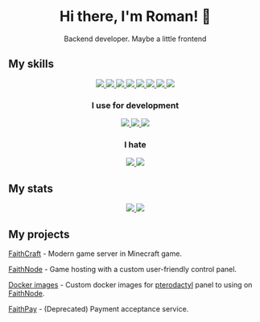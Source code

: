 <h1 align="center">Hi there, I'm Roman! 👋</h1>
<p align="center">Backend developer. Maybe a little frontend </p>

<h2>My skills</h2>
<p align="center">
  <a href="#">
    <img src="https://skillicons.dev/icons?i=ts,nodejs,bun" />
    <img src="https://skillicons.dev/icons?i=golang,java,gradle" />
  </a>
  <a href="#">
    <img src="https://skillicons.dev/icons?i=nestjs,react,nextjs" />
     <img src="https://skillicons.dev/icons?i=vite,redux,html" />
     <img src="https://skillicons.dev/icons?i=sass" />
  </a>
  <a href="#">
    <img src="https://skillicons.dev/icons?i=git,mysql,postgresql" />
    <img src="https://skillicons.dev/icons?i=docker,kubernetes,bash" />
    <img src="https://skillicons.dev/icons?i=redis,nginx" />
  </a>
</p>  
<h3 align="center">I use for development</h3> 
<p align="center">
  <a href="#">
    <img src="https://skillicons.dev/icons?i=git,figma,notion" />
    <img src="https://skillicons.dev/icons?i=discord,webstorm,postman" />
    <img src="https://skillicons.dev/icons?i=linux,gitlab,github" />
  </a>
</p>
<h3 align="center">I hate</h3> 
<p align="center">
  <a href="#">
    <img src="https://skillicons.dev/icons?i=tailwind,vscode,nextjs" />
    <img src="https://skillicons.dev/icons?i=github" />
  </a>
</p>
  
<h2>My stats</h2>
<p align="center">
  <a href="#">
    <img src="https://github-readme-stats.vercel.app/api?username=zloy-roma&show_icons=true&&hide=issues&theme=transparent&hide_rank=true&custom_title=Stats&hide_border=true&count_private=true&line_height=24" />
  </a>
  <a href="#">
    <img src="https://github-readme-stats.vercel.app/api/top-langs/?username=zloy-roma&layout=compact&count_private=true&hide_border=true&theme=transparent&hide=handlebars,php&langs_count=6&custom_title=Languages" />
  </a>
</p>

<h2>My projects</h2>

[FaithCraft](https://github.com/faithcraft-mc) - Modern game server in Minecraft game.

[FaithNode](https://github.com/faithnode) - Game hosting with a custom user-friendly control panel.

[Docker images](https://github.com/faithnode/pterodactyl-images) - Custom docker images for [pterodactyl](https://pterodactyl.io/) panel to using on [FaithNode](https://faithnode.host).

[FaithPay](https://faithpay.ru) - (Deprecated) Payment acceptance service.

